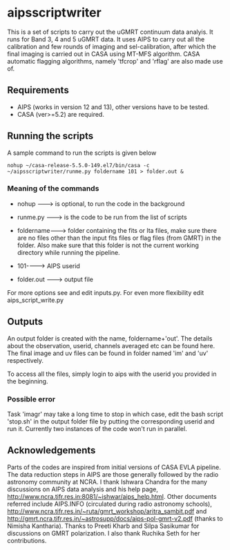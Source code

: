 # aipsscriptwriter

This is a set of scripts to carry out the uGMRT continuum data analyis. It runs for Band 3, 4 and 5 uGMRT data.
It uses AIPS to carry out all the calibration and few rounds of imaging and sel-calibration, after which the final imaging is carried out in CASA using MT-MFS algorithm. CASA automatic flagging algorithms, namely 'tfcrop' and 'rflag' are also made use of.

## Requirements

*  AIPS (works in version 12 and 13), other versions have to be tested.
*  CASA (ver>=5.2) are required. 



## Running the scripts
A sample command to run the scripts is given below
```
nohup ~/casa-release-5.5.0-149.el7/bin/casa -c ~/aipsscriptwriter/runme.py foldername 101 > folder.out &
```
### Meaning of the commands

   * nohup ---> is optional, to run the code in the background

   * runme.py ---> is the code to be run from the list of scripts

   * foldername---> folder containing the fits or lta files, make sure there are no files other than the input fits files or flag files (from GMRT) in the folder. Also make sure that this folder is not the current working directory while running the pipeline.

   * 101----> AIPS userid

   * folder.out ---> output file

For more options see and edit inputs.py.
For even more flexibility edit aips_script_write.py

## Outputs

An output folder is created with the name, foldername+'out'. The details about the observation, userid, channels averaged etc can be found here. The final image and uv files can be found in folder named 'im' and 'uv' respectively. 

To access all the files, simply login to aips with the userid you provided in the beginning.



### Possible error

Task 'imagr' may take a long time to stop in which case, edit the bash script 'stop.sh' in the output folder file by putting the corresponding userid and run it.
Currently two instances of the code won't run in parallel. 


## Acknowledgements

Parts of the codes are inspired from initial versions of CASA EVLA pipeline. 
The data reduction steps in AIPS are those generally followed by the radio astronomy community at NCRA.
I thank Ishwara Chandra for the many discussions on AIPS data analysis and his help page,
http://www.ncra.tifr.res.in:8081/~ishwar/aips_help.html.
Other documents referred include AIPS.INFO (circulated during radio astronomy schools), http://www.ncra.tifr.res.in/~ruta/gmrt_workshop/aritra_sambit.pdf and http://gmrt.ncra.tifr.res.in/~astrosupp/docs/aips-pol-gmrt-v2.pdf (thanks to Nimisha Kantharia).
Thanks to Preeti Kharb and Silpa Sasikumar for discussions on GMRT polarization.
I also thank Ruchika Seth for her contributions.






